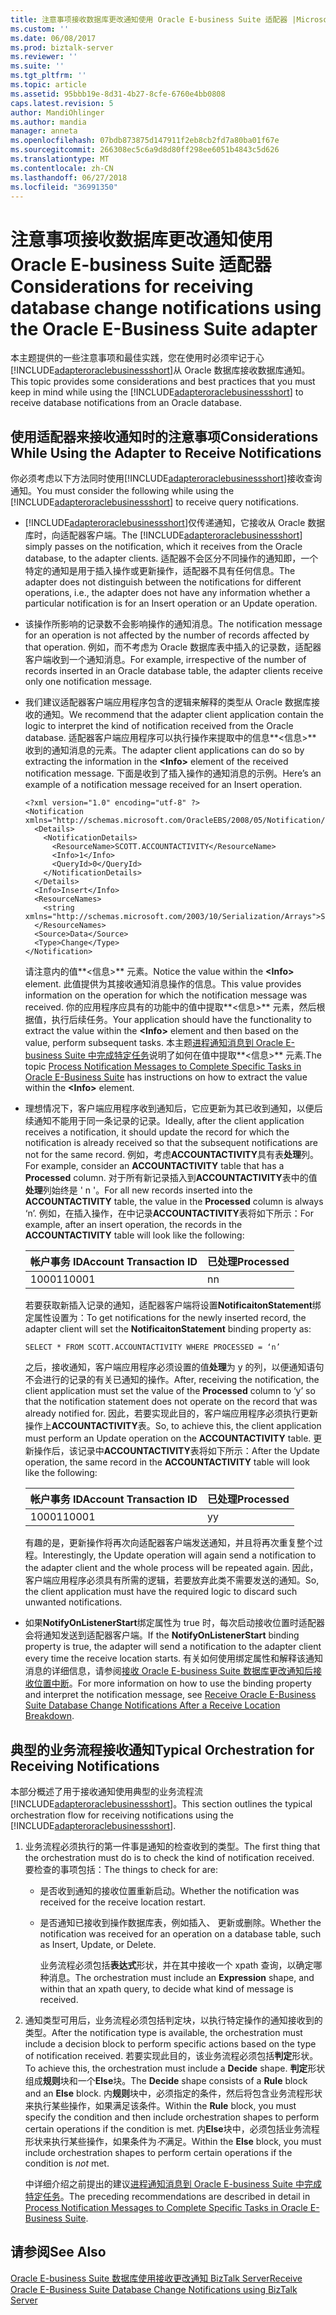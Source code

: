 ```yaml
---
title: 注意事项接收数据库更改通知使用 Oracle E-business Suite 适配器 |Microsoft Docs
ms.custom: ''
ms.date: 06/08/2017
ms.prod: biztalk-server
ms.reviewer: ''
ms.suite: ''
ms.tgt_pltfrm: ''
ms.topic: article
ms.assetid: 95bbb19e-8d31-4b27-8cfe-6760e4bb0808
caps.latest.revision: 5
author: MandiOhlinger
ms.author: mandia
manager: anneta
ms.openlocfilehash: 07bdb873875d147911f2eb8cb2fd7a80ba01f67e
ms.sourcegitcommit: 266308ec5c6a9d8d80ff298ee6051b4843c5d626
ms.translationtype: MT
ms.contentlocale: zh-CN
ms.lasthandoff: 06/27/2018
ms.locfileid: "36991350"
---
```

# <a name="considerations-for-receiving-database-change-notifications-using-the-oracle-e-business-suite-adapter"></a><span data-ttu-id="d5ebb-102">注意事项接收数据库更改通知使用 Oracle E-business Suite 适配器</span><span class="sxs-lookup"><span data-stu-id="d5ebb-102">Considerations for receiving database change notifications using the Oracle E-Business Suite adapter</span></span>
<span data-ttu-id="d5ebb-103">本主题提供的一些注意事项和最佳实践，您在使用时必须牢记于心[!INCLUDE[adapteroraclebusinessshort](../../includes/adapteroraclebusinessshort-md.md)]从 Oracle 数据库接收数据库通知。</span><span class="sxs-lookup"><span data-stu-id="d5ebb-103">This topic provides some considerations and best practices that you must keep in mind while using the [!INCLUDE[adapteroraclebusinessshort](../../includes/adapteroraclebusinessshort-md.md)] to receive database notifications from an Oracle database.</span></span>  
  
## <a name="considerations-while-using-the-adapter-to-receive-notifications"></a><span data-ttu-id="d5ebb-104">使用适配器来接收通知时的注意事项</span><span class="sxs-lookup"><span data-stu-id="d5ebb-104">Considerations While Using the Adapter to Receive Notifications</span></span>  
 <span data-ttu-id="d5ebb-105">你必须考虑以下方法同时使用[!INCLUDE[adapteroraclebusinessshort](../../includes/adapteroraclebusinessshort-md.md)]接收查询通知。</span><span class="sxs-lookup"><span data-stu-id="d5ebb-105">You must consider the following while using the [!INCLUDE[adapteroraclebusinessshort](../../includes/adapteroraclebusinessshort-md.md)] to receive query notifications.</span></span>  
  
- <span data-ttu-id="d5ebb-106">[!INCLUDE[adapteroraclebusinessshort](../../includes/adapteroraclebusinessshort-md.md)]仅传递通知，它接收从 Oracle 数据库时，向适配器客户端。</span><span class="sxs-lookup"><span data-stu-id="d5ebb-106">The [!INCLUDE[adapteroraclebusinessshort](../../includes/adapteroraclebusinessshort-md.md)] simply passes on the notification, which it receives from the Oracle database, to the adapter clients.</span></span> <span data-ttu-id="d5ebb-107">适配器不会区分不同操作的通知即，一个特定的通知是用于插入操作或更新操作，适配器不具有任何信息。</span><span class="sxs-lookup"><span data-stu-id="d5ebb-107">The adapter does not distinguish between the notifications for different operations, i.e., the adapter does not have any information whether a particular notification is for an Insert operation or an Update operation.</span></span>  
  
- <span data-ttu-id="d5ebb-108">该操作所影响的记录数不会影响操作的通知消息。</span><span class="sxs-lookup"><span data-stu-id="d5ebb-108">The notification message for an operation is not affected by the number of records affected by that operation.</span></span> <span data-ttu-id="d5ebb-109">例如，而不考虑为 Oracle 数据库表中插入的记录数，适配器客户端收到一个通知消息。</span><span class="sxs-lookup"><span data-stu-id="d5ebb-109">For example, irrespective of the number of records inserted in an Oracle database table, the adapter clients receive only one notification message.</span></span>  
  
- <span data-ttu-id="d5ebb-110">我们建议适配器客户端应用程序包含的逻辑来解释的类型从 Oracle 数据库接收的通知。</span><span class="sxs-lookup"><span data-stu-id="d5ebb-110">We recommend that the adapter client application contain the logic to interpret the kind of notification received from the Oracle database.</span></span> <span data-ttu-id="d5ebb-111">适配器客户端应用程序可以执行操作来提取中的信息**\<信息\>** 收到的通知消息的元素。</span><span class="sxs-lookup"><span data-stu-id="d5ebb-111">The adapter client applications can do so by extracting the information in the **\<Info\>** element of the received notification message.</span></span> <span data-ttu-id="d5ebb-112">下面是收到了插入操作的通知消息的示例。</span><span class="sxs-lookup"><span data-stu-id="d5ebb-112">Here’s an example of a notification message received for an Insert operation.</span></span>  
  
  ```  
  <?xml version="1.0" encoding="utf-8" ?>   
  <Notification xmlns="http://schemas.microsoft.com/OracleEBS/2008/05/Notification/">  
    <Details>  
      <NotificationDetails>  
        <ResourceName>SCOTT.ACCOUNTACTIVITY</ResourceName>   
        <Info>1</Info>   
        <QueryId>0</QueryId>   
      </NotificationDetails>  
    </Details>  
    <Info>Insert</Info>   
    <ResourceNames>  
      <string xmlns="http://schemas.microsoft.com/2003/10/Serialization/Arrays">SCOTT.ACCOUNTACTIVITY</string>   
    </ResourceNames>  
    <Source>Data</Source>   
    <Type>Change</Type>   
  </Notification>  
  ```  
  
   <span data-ttu-id="d5ebb-113">请注意内的值**\<信息\>** 元素。</span><span class="sxs-lookup"><span data-stu-id="d5ebb-113">Notice the value within the **\<Info\>** element.</span></span> <span data-ttu-id="d5ebb-114">此值提供为其接收通知消息操作的信息。</span><span class="sxs-lookup"><span data-stu-id="d5ebb-114">This value provides information on the operation for which the notification message was received.</span></span> <span data-ttu-id="d5ebb-115">你的应用程序应具有的功能中的值中提取**\<信息\>** 元素，然后根据值，执行后续任务。</span><span class="sxs-lookup"><span data-stu-id="d5ebb-115">Your application should have the functionality to extract the value within the **\<Info\>** element and then based on the value, perform subsequent tasks.</span></span> <span data-ttu-id="d5ebb-116">本主题[进程通知消息到 Oracle E-business Suite 中完成特定任务](../../adapters-and-accelerators/adapter-oracle-ebs/process-notification-messages-to-complete-specific-tasks-in-oracle-ebs.md)说明了如何在值中提取**\<信息\>** 元素.</span><span class="sxs-lookup"><span data-stu-id="d5ebb-116">The topic [Process Notification Messages to Complete Specific Tasks in Oracle E-Business Suite](../../adapters-and-accelerators/adapter-oracle-ebs/process-notification-messages-to-complete-specific-tasks-in-oracle-ebs.md) has instructions on how to extract the value within the **\<Info\>** element.</span></span>  
  
- <span data-ttu-id="d5ebb-117">理想情况下，客户端应用程序收到通知后，它应更新为其已收到通知，以便后续通知不能用于同一条记录的记录。</span><span class="sxs-lookup"><span data-stu-id="d5ebb-117">Ideally, after the client application receives a notification, it should update the record for which the notification is already received so that the subsequent notifications are not for the same record.</span></span> <span data-ttu-id="d5ebb-118">例如，考虑**ACCOUNTACTIVITY**具有表**处理**列。</span><span class="sxs-lookup"><span data-stu-id="d5ebb-118">For example, consider an **ACCOUNTACTIVITY** table that has a **Processed** column.</span></span> <span data-ttu-id="d5ebb-119">对于所有新记录插入到**ACCOUNTACTIVITY**表中的值**处理**列始终是 ' n '。</span><span class="sxs-lookup"><span data-stu-id="d5ebb-119">For all new records inserted into the **ACCOUNTACTIVITY** table, the value in the **Processed** column is always ‘n’.</span></span> <span data-ttu-id="d5ebb-120">例如，在插入操作，在中记录**ACCOUNTACTIVITY**表将如下所示：</span><span class="sxs-lookup"><span data-stu-id="d5ebb-120">For example, after an insert operation, the records in the **ACCOUNTACTIVITY** table will look like the following:</span></span>  
  
  |<span data-ttu-id="d5ebb-121">帐户事务 ID</span><span class="sxs-lookup"><span data-stu-id="d5ebb-121">Account Transaction ID</span></span>|<span data-ttu-id="d5ebb-122">已处理</span><span class="sxs-lookup"><span data-stu-id="d5ebb-122">Processed</span></span>|  
  |----------------------------|---------------|  
  |<span data-ttu-id="d5ebb-123">10001</span><span class="sxs-lookup"><span data-stu-id="d5ebb-123">10001</span></span>|<span data-ttu-id="d5ebb-124">n</span><span class="sxs-lookup"><span data-stu-id="d5ebb-124">n</span></span>|  
  
   <span data-ttu-id="d5ebb-125">若要获取新插入记录的通知，适配器客户端将设置**NotificaitonStatement**绑定属性设置为：</span><span class="sxs-lookup"><span data-stu-id="d5ebb-125">To get notifications for the newly inserted record, the adapter client will set the **NotificaitonStatement** binding property as:</span></span>  
  
  ```  
  SELECT * FROM SCOTT.ACCOUNTACTIVITY WHERE PROCESSED = ‘n’  
  ```  
  
   <span data-ttu-id="d5ebb-126">之后，接收通知，客户端应用程序必须设置的值**处理**为 y 的列，以便通知语句不会进行的记录的有关已通知的操作。</span><span class="sxs-lookup"><span data-stu-id="d5ebb-126">After, receiving the notification, the client application must set the value of the **Processed** column to ‘y’ so that the notification statement does not operate on the record that was already notified for.</span></span> <span data-ttu-id="d5ebb-127">因此，若要实现此目的，客户端应用程序必须执行更新操作上**ACCOUNTACTIVITY**表。</span><span class="sxs-lookup"><span data-stu-id="d5ebb-127">So, to achieve this, the client application must perform an Update operation on the **ACCOUNTACTIVITY** table.</span></span> <span data-ttu-id="d5ebb-128">更新操作后，该记录中**ACCOUNTACTIVITY**表将如下所示：</span><span class="sxs-lookup"><span data-stu-id="d5ebb-128">After the Update operation, the same record in the **ACCOUNTACTIVITY** table will look like the following:</span></span>  
  
  |<span data-ttu-id="d5ebb-129">帐户事务 ID</span><span class="sxs-lookup"><span data-stu-id="d5ebb-129">Account Transaction ID</span></span>|<span data-ttu-id="d5ebb-130">已处理</span><span class="sxs-lookup"><span data-stu-id="d5ebb-130">Processed</span></span>|  
  |----------------------------|---------------|  
  |<span data-ttu-id="d5ebb-131">10001</span><span class="sxs-lookup"><span data-stu-id="d5ebb-131">10001</span></span>|<span data-ttu-id="d5ebb-132">y</span><span class="sxs-lookup"><span data-stu-id="d5ebb-132">y</span></span>|  
  
   <span data-ttu-id="d5ebb-133">有趣的是，更新操作将再次向适配器客户端发送通知，并且将再次重复整个过程。</span><span class="sxs-lookup"><span data-stu-id="d5ebb-133">Interestingly, the Update operation will again send a notification to the adapter client and the whole process will be repeated again.</span></span> <span data-ttu-id="d5ebb-134">因此，客户端应用程序必须具有所需的逻辑，若要放弃此类不需要发送的通知。</span><span class="sxs-lookup"><span data-stu-id="d5ebb-134">So, the client application must have the required logic to discard such unwanted notifications.</span></span>  
  
- <span data-ttu-id="d5ebb-135">如果**NotifyOnListenerStart**绑定属性为 true 时，每次启动接收位置时适配器会将通知发送到适配器客户端。</span><span class="sxs-lookup"><span data-stu-id="d5ebb-135">If the **NotifyOnListenerStart** binding property is true, the adapter will send a notification to the adapter client every time the receive location starts.</span></span> <span data-ttu-id="d5ebb-136">有关如何使用绑定属性和解释该通知消息的详细信息，请参阅[接收 Oracle E-business Suite 数据库更改通知后接收位置中断](../../adapters-and-accelerators/adapter-oracle-ebs/receive-oracle-ebs-database-change-notifications-after-a-receive-location-stops.md)。</span><span class="sxs-lookup"><span data-stu-id="d5ebb-136">For more information on how to use the binding property and interpret the notification message, see [Receive Oracle E-Business Suite Database Change Notifications After a Receive Location Breakdown](../../adapters-and-accelerators/adapter-oracle-ebs/receive-oracle-ebs-database-change-notifications-after-a-receive-location-stops.md).</span></span>  
  
## <a name="typical-orchestration-for-receiving-notifications"></a><span data-ttu-id="d5ebb-137">典型的业务流程接收通知</span><span class="sxs-lookup"><span data-stu-id="d5ebb-137">Typical Orchestration for Receiving Notifications</span></span>  
 <span data-ttu-id="d5ebb-138">本部分概述了用于接收通知使用典型的业务流程流[!INCLUDE[adapteroraclebusinessshort](../../includes/adapteroraclebusinessshort-md.md)]。</span><span class="sxs-lookup"><span data-stu-id="d5ebb-138">This section outlines the typical orchestration flow for receiving notifications using the [!INCLUDE[adapteroraclebusinessshort](../../includes/adapteroraclebusinessshort-md.md)].</span></span>  
  
1. <span data-ttu-id="d5ebb-139">业务流程必须执行的第一件事是通知的检查收到的类型。</span><span class="sxs-lookup"><span data-stu-id="d5ebb-139">The first thing that the orchestration must do is to check the kind of notification received.</span></span> <span data-ttu-id="d5ebb-140">要检查的事项包括：</span><span class="sxs-lookup"><span data-stu-id="d5ebb-140">The things to check for are:</span></span>  
  
   - <span data-ttu-id="d5ebb-141">是否收到通知的接收位置重新启动。</span><span class="sxs-lookup"><span data-stu-id="d5ebb-141">Whether the notification was received for the receive location restart.</span></span>  
  
   - <span data-ttu-id="d5ebb-142">是否通知已接收到操作数据库表，例如插入、 更新或删除。</span><span class="sxs-lookup"><span data-stu-id="d5ebb-142">Whether the notification was received for an operation on a database table, such as Insert, Update, or Delete.</span></span>  
  
     <span data-ttu-id="d5ebb-143">业务流程必须包括**表达式**形状，并在其中接收一个 xpath 查询，以确定哪种消息。</span><span class="sxs-lookup"><span data-stu-id="d5ebb-143">The orchestration must include an **Expression** shape, and within that an xpath query, to decide what kind of message is received.</span></span>  
  
2. <span data-ttu-id="d5ebb-144">通知类型可用后，业务流程必须包括判定块，以执行特定操作的通知接收到的类型。</span><span class="sxs-lookup"><span data-stu-id="d5ebb-144">After the notification type is available, the orchestration must include a decision block to perform specific actions based on the type of notification received.</span></span> <span data-ttu-id="d5ebb-145">若要实现此目的，该业务流程必须包括**判定**形状。</span><span class="sxs-lookup"><span data-stu-id="d5ebb-145">To achieve this, the orchestration must include a **Decide** shape.</span></span> <span data-ttu-id="d5ebb-146">**判定**形状组成**规则**块和一个**Else**块。</span><span class="sxs-lookup"><span data-stu-id="d5ebb-146">The **Decide** shape consists of a **Rule** block and an **Else** block.</span></span> <span data-ttu-id="d5ebb-147">内**规则**块中，必须指定的条件，然后将包含业务流程形状来执行某些操作，如果满足该条件。</span><span class="sxs-lookup"><span data-stu-id="d5ebb-147">Within the **Rule** block, you must specify the condition and then include orchestration shapes to perform certain operations if the condition is met.</span></span> <span data-ttu-id="d5ebb-148">内**Else**块中，必须包括业务流程形状来执行某些操作，如果条件为*不*满足。</span><span class="sxs-lookup"><span data-stu-id="d5ebb-148">Within the **Else** block, you must include orchestration shapes to perform certain operations if the condition is *not* met.</span></span>  
  
   <span data-ttu-id="d5ebb-149">中详细介绍之前提出的建议[进程通知消息到 Oracle E-business Suite 中完成特定任务](../../adapters-and-accelerators/adapter-oracle-ebs/process-notification-messages-to-complete-specific-tasks-in-oracle-ebs.md)。</span><span class="sxs-lookup"><span data-stu-id="d5ebb-149">The preceding recommendations are described in detail in [Process Notification Messages to Complete Specific Tasks in Oracle E-Business Suite](../../adapters-and-accelerators/adapter-oracle-ebs/process-notification-messages-to-complete-specific-tasks-in-oracle-ebs.md).</span></span>  
  
## <a name="see-also"></a><span data-ttu-id="d5ebb-150">请参阅</span><span class="sxs-lookup"><span data-stu-id="d5ebb-150">See Also</span></span>  
 [<span data-ttu-id="d5ebb-151">Oracle E-business Suite 数据库使用接收更改通知 BizTalk Server</span><span class="sxs-lookup"><span data-stu-id="d5ebb-151">Receive Oracle E-Business Suite Database Change Notifications using BizTalk Server</span></span>](../../adapters-and-accelerators/adapter-oracle-ebs/receive-oracle-ebs-database-change-notifications-using-biztalk-server.md)